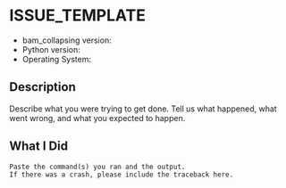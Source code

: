 # ISSUE\_TEMPLATE

* bam\_collapsing version:
* Python version:
* Operating System:

## Description

Describe what you were trying to get done. Tell us what happened, what went wrong, and what you expected to happen.

## What I Did

```text
Paste the command(s) you ran and the output.
If there was a crash, please include the traceback here.
```

